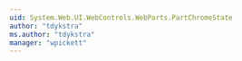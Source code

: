 ```yaml
---
uid: System.Web.UI.WebControls.WebParts.PartChromeState
author: "tdykstra"
ms.author: "tdykstra"
manager: "wpickett"
---
```

